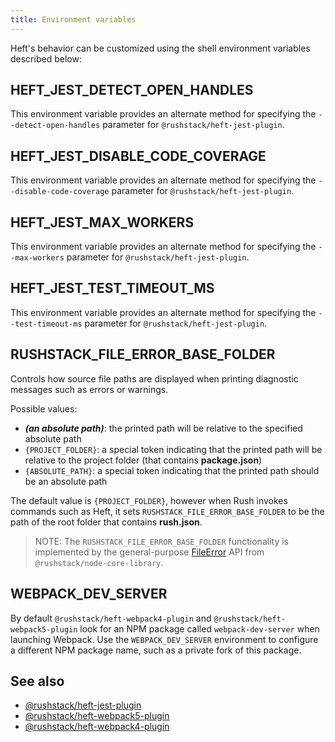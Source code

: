 ```yaml
---
title: Environment variables
---
```


Heft's behavior can be customized using the shell environment variables described below:

## HEFT_JEST_DETECT_OPEN_HANDLES

This environment variable provides an alternate method for specifying the
`--detect-open-handles` parameter for `@rushstack/heft-jest-plugin`.

## HEFT_JEST_DISABLE_CODE_COVERAGE

This environment variable provides an alternate method for specifying the
`--disable-code-coverage` parameter for `@rushstack/heft-jest-plugin`.

## HEFT_JEST_MAX_WORKERS

This environment variable provides an alternate method for specifying the
`--max-workers` parameter for `@rushstack/heft-jest-plugin`.

## HEFT_JEST_TEST_TIMEOUT_MS

This environment variable provides an alternate method for specifying the
`--test-timeout-ms` parameter for `@rushstack/heft-jest-plugin`.

## RUSHSTACK_FILE_ERROR_BASE_FOLDER

Controls how source file paths are displayed when printing diagnostic messages such as errors or warnings.

Possible values:

- **_(an absolute path)_**: the printed path will be relative to the specified absolute path
- `{PROJECT_FOLDER}`: a special token indicating that the printed path will be relative to the project folder (that contains **package.json**)
- `{ABSOLUTE_PATH}`: a special token indicating that the printed path should be an absolute path

The default value is `{PROJECT_FOLDER}`, however when Rush invokes commands such as Heft, it sets `RUSHSTACK_FILE_ERROR_BASE_FOLDER` to be the path of the root folder that contains **rush.json**.

> NOTE: The `RUSHSTACK_FILE_ERROR_BASE_FOLDER` functionality is implemented by the general-purpose [FileError](https://api.rushstack.io/pages/node-core-library.fileerror/) API from `@rushstack/node-core-library`.

## WEBPACK_DEV_SERVER

By default `@rushstack/heft-webpack4-plugin` and `@rushstack/heft-webpack5-plugin` look for an NPM package called `webpack-dev-server` when launching Webpack. Use the `WEBPACK_DEV_SERVER` environment to configure a different NPM package name, such as a private fork of this package.

## See also

- [@rushstack/heft-jest-plugin](https://github.com/microsoft/rushstack/tree/main/heft-plugins/heft-jest-plugin)
- [@rushstack/heft-webpack5-plugin](https://github.com/microsoft/rushstack/tree/main/heft-plugins/heft-webpack5-plugin)
- [@rushstack/heft-webpack4-plugin](https://github.com/microsoft/rushstack/tree/main/heft-plugins/heft-webpack4-plugin)
